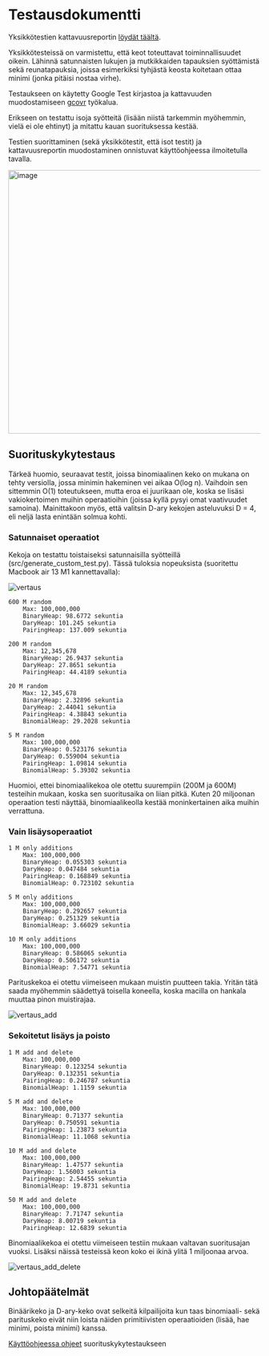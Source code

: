 # Testausdokumentti

Yksikkötestien kattavuusreportin [löydät täältä](https://app.codecov.io/gh/Yytsi/labcomp/tree/main/src).

Yksikkötesteissä on varmistettu, että keot toteuttavat toiminnallisuudet oikein.
Lähinnä satunnaisten lukujen ja mutkikkaiden tapauksien syöttämistä sekä reunatapauksia, joissa esimerkiksi
tyhjästä keosta koitetaan ottaa minimi (jonka pitäisi nostaa virhe).

Testaukseen on käytetty Google Test kirjastoa ja kattavuuden muodostamiseen [gcovr](https://gcovr.com/en/stable/) työkalua.

Erikseen on testattu isoja syötteitä (lisään niistä tarkemmin myöhemmin, vielä ei ole ehtinyt) ja mitattu kauan suorituksessa kestää.

Testien suorittaminen (sekä yksikkötestit, että isot testit) ja kattavuusreportin muodostaminen onnistuvat käyttöohjeessa ilmoitetulla tavalla.

<img width="526" alt="image" src="https://github.com/Yytsi/labcomp/assets/20990023/bf656605-de67-4118-8af1-b5f0d861110e">


## Suorituskykytestaus
Tärkeä huomio, seuraavat testit, joissa binomiaalinen keko on mukana on tehty versiolla, jossa minimin hakeminen vei aikaa O(log n). Vaihdoin sen sittemmin O(1) toteutukseen, mutta eroa ei juurikaan ole, koska se lisäsi vakiokertoimen muihin operaatioihin (joissa kyllä pysyi omat vaativuudet samoina). Mainittakoon myös, että valitsin D-ary kekojen asteluvuksi D = 4, eli neljä lasta enintään solmua kohti.

### Satunnaiset operaatiot
Kekoja on testattu toistaiseksi satunnaisilla syötteillä (src/generate_custom_test.py). Tässä tuloksia nopeuksista (suoritettu Macbook air 13 M1 kannettavalla):


![vertaus](https://github.com/Yytsi/labcomp/assets/20990023/0aa9730c-1e9d-4473-9e82-3aae5cc7aaef)

    600 M random
        Max: 100,000,000
        BinaryHeap: 98.6772 sekuntia
        DaryHeap: 101.245 sekuntia
        PairingHeap: 137.009 sekuntia

    200 M random
        Max: 12,345,678
        BinaryHeap: 26.9437 sekuntia
        DaryHeap: 27.8651 sekuntia
        PairingHeap: 44.4189 sekuntia

    20 M random
        Max: 12,345,678
        BinaryHeap: 2.32896 sekuntia
        DaryHeap: 2.44041 sekuntia
        PairingHeap: 4.38843 sekuntia
        BinomialHeap: 29.2028 sekuntia

    5 M random
        Max: 100,000,000
        BinaryHeap: 0.523176 sekuntia
        DaryHeap: 0.559004 sekuntia
        PairingHeap: 1.09814 sekuntia
        BinomialHeap: 5.39302 sekuntia

Huomioi, ettei binomiaalikekoa ole otettu suurempiin (200M ja 600M) testeihin mukaan, koska sen suoritusaika on liian pitkä. Kuten 20 miljoonan operaation testi näyttää, binomiaalikeolla kestää moninkertainen aika muihin verrattuna.

### Vain lisäysoperaatiot
    
    1 M only additions
        Max: 100,000,000
        BinaryHeap: 0.055303 sekuntia
        DaryHeap: 0.047484 sekuntia
        PairingHeap: 0.168849 sekuntia
        BinomialHeap: 0.723102 sekuntia
    
    5 M only additions
        Max: 100,000,000
        BinaryHeap: 0.292657 sekuntia
        DaryHeap: 0.251329 sekuntia
        BinomialHeap: 3.66029 sekuntia
    
    10 M only additions
        Max: 100,000,000
        BinaryHeap: 0.586065 sekuntia
        DaryHeap: 0.506172 sekuntia
        BinomialHeap: 7.54771 sekuntia

Parituskekoa ei otettu viimeiseen mukaan muistin puutteen takia. Yritän tätä saada myöhemmin säädettyä toisella koneella, koska macilla on hankala muuttaa pinon muistirajaa.

![vertaus_add](https://github.com/Yytsi/labcomp/assets/20990023/3797d16f-3f29-4350-b660-a500ea2ef7d0)

### Sekoitetut lisäys ja poisto

    1 M add and delete
        Max: 100,000,000
        BinaryHeap: 0.123254 sekuntia
        DaryHeap: 0.132351 sekuntia
        PairingHeap: 0.246787 sekuntia
        BinomialHeap: 1.1159 sekuntia
    
    5 M add and delete
        Max: 100,000,000
        BinaryHeap: 0.71377 sekuntia
        DaryHeap: 0.750591 sekuntia
        PairingHeap: 1.23873 sekuntia
        BinomialHeap: 11.1068 sekuntia
    
    10 M add and delete
        Max: 100,000,000
        BinaryHeap: 1.47577 sekuntia
        DaryHeap: 1.56003 sekuntia
        PairingHeap: 2.54455 sekuntia
        BinomialHeap: 19.8731 sekuntia
    
    50 M add and delete
        Max: 100,000,000
        BinaryHeap: 7.71747 sekuntia
        DaryHeap: 8.00719 sekuntia
        PairingHeap: 12.6839 sekuntia

Binomiaalikekoa ei otettu viimeiseen testiin mukaan valtavan suoritusajan vuoksi. Lisäksi näissä testeissä keon koko ei ikinä ylitä 1 miljoonaa arvoa.

![vertaus_add_delete](https://github.com/Yytsi/labcomp/assets/20990023/362e5f59-cfb2-49df-9018-a10ce6fd1872)

## Johtopäätelmät
Binäärikeko ja D-ary-keko ovat selkeitä kilpailijoita kun taas binomiaali- sekä parituskeko eivät niin loista näiden primitiivisten operaatioiden (lisää, hae minimi, poista minimi) kanssa.

[Käyttöohjeessa ohjeet](https://github.com/Yytsi/labcomp/blob/main/dokumentaatio/kaytto-ohje.md) suorituskykytestaukseen
